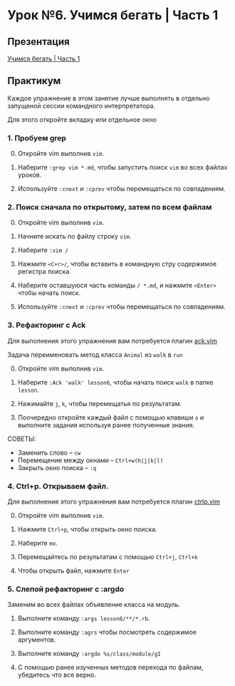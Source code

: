 # Урок №6. Учимся бегать | Часть 1

## Презентация

[Учимся бегать | Часть 1](https://www.dropbox.com/s/a3rz0ogyzon57oc/Vim.%20Learn%20to%20run%20%7C%20Part%201.pdf?dl=0)

## Практикум

Каждое упражнение в этом занятие лучше выполнять в отдельно запущеной сессии
командного интерпретатора.

Для этого откройте вкладку или отдельное окно

### 1. Пробуем grep

  0. Откройте vim выполнив `vim`.

  1. Наберите `:grep vim *.md`, чтобы запустить поиск `vim` во всех файлах
     уроков.

  2. Используйте `:cnext` и `:cprev` чтобы перемещаться по совпадениям.

### 2. Поиск сначала по открытому, затем по всем файлам

  0. Откройте vim выполнив `vim`.

  1. Начните искать по файлу строку `vim`.

  2. Наберите `:vim /`

  4. Нажмите `<C+r>/`, чтобы вставить в командную стру содержимое
     регистра поиска.

  5. Наберите оставшуюся часть команды `/ *.md`, и нажмите `<Enter>`
     чтобы начать поиск.

  6. Используйте `:cnext` и `:cprev` чтобы перемещаться по совпадениям.


### 3. Рефакторинг с Ack

Для выполнения этого упражнения вам потребуется плагин
[ack.vim](https://github.com/mileszs/ack.vim)

Задача переименовать метод класса `Animal` из `walk` в `run`

  0. Откройте vim выполнив `vim`.

  1. Наберите `:Ack 'walk' lesson6`, чтобы начать поиск `walk` в папке `lesson`.

  2. Нажимайте `j`, `k`, чтобы перемещатья по результатам.

  3. Поочередно откройте каждый файл с помощью клавиши `o` и выполните задания
     используя ранее полученные знания.

СОВЕТЫ:

  - Заменить слово – `cw`
  - Перемещение между окнами – `Ctrl+w(h|j|k|l)`
  - Закрыть окно поиска – `:q`

### 4. Ctrl+p. Открываем файл.

Для выполнения этого упражнения вам потребуется плагин
[ctrlp.vim](https://github.com/kien/ctrlp.vim)

  0. Откройте vim выполнив `vim`.

  1. Нажмите `Ctrl+p`, чтобы открыть окно поиска.

  2. Наберите `mo`.

  3. Перемещайтесь по результатам с помощью `Ctrl+j`, `Ctrl+k`

  4. Чтобы открыть файл, нажмите `Enter`

### 5. Слепой рефакторинг с :argdo

Заменим во всех файлах объявление класса на модуль.

  1. Выполните команду `:args lesson6/**/*.rb`.

  2. Выполните команду `:agrs` чтобы посмотреть содержимое аргументов.

  3. Выполните команду `:argdo %s/class/module/gI`

  4. С помощью ранее изученных методов перехода по файлам, убедитесь что все
     верно.

